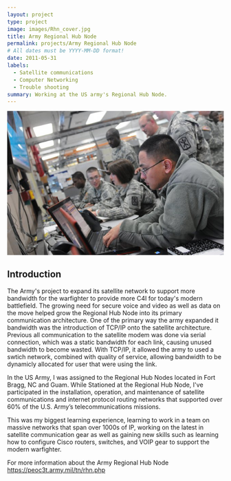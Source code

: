 ```yaml
---
layout: project
type: project
image: images/Rhn_cover.jpg
title: Army Regional Hub Node
permalink: projects/Army Regional Hub Node
# All dates must be YYYY-MM-DD format!
date: 2011-05-31
labels:
  - Satellite communications 
  - Computer Networking
  - Trouble shooting
summary: Working at the US army's Regional Hub Node.
---
```


<img class="Working at the Regional Hub Node" src="../images/rhnWork.jpg">

## Introduction

The Army's project to expand its satellite network to support more bandwidth for the warfighter to provide more C4I for today's modern battlefield. The growing need for secure voice and video as well as data on the move helped grow the Regional Hub Node into its primary communication architecture. One of the primary way the army expanded it bandwidth was the introduction of TCP/IP onto the satellite architecture. Previous all communication to the satellite modem was done via serial connection, which was a static bandwidth for each link, causing unused bandwidth to become wasted. With TCP/IP, it allowed the army to used a swtich network, combined with quality of service, allowing bandwidth to be dynamicly allocated for user that were using the link.

In the US Army, I was assigned to the Regional Hub Nodes located in Fort Bragg, NC and Guam. While Stationed at the Regional Hub Node, I've participated in the installation, operation, and maintenance of satellite communications and internet protocol routing networks that supported over 60% of the U.S. Army’s telecommunications missions.

This was my biggest learning experience, learning to work in a team on massive networks that span over 1000s of IP, working on the latest in satellite communication  gear as well as gaining new skills such as learning how to configure Cisco routers, switches, and VOIP gear to support the modern warfighter.

For more information about the Army Regional Hub Node https://peoc3t.army.mil/tn/rhn.php
